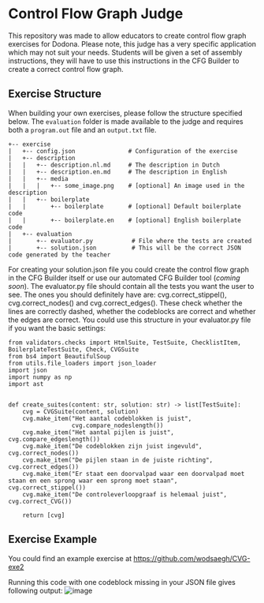 # Control Flow Graph Judge
This repository was made to allow educators to create control flow graph exercises for Dodona. Please note, this judge has a very specific application which may not suit your needs. Students will be given a set of assembly instructions, they will have to use this instructions in the CFG Builder to create a correct control flow graph.

## Exercise Structure
When building your own exercises, please follow the structure specified below. The `evaluation` folder is made available to the judge and requires both a `program.out` file and an `output.txt` file.

```
+-- exercise
|   +-- config.json               # Configuration of the exercise
|   +-- description              
|   |   +-- description.nl.md     # The description in Dutch
|   |   +-- description.en.md     # The description in English
|   |   +-- media
|   |   |   +-- some_image.png    # [optional] An image used in the description
|   |   +-- boilerplate
|   |       +-- boilerplate       # [optional] Default boilerplate code
|   |       +-- boilerplate.en    # [optional] English boilerplate code
|   +-- evaluation
|       +-- evaluator.py           # File where the tests are created
|       +-- solution.json          # This will be the correct JSON code generated by the teacher
```
For creating your solution.json file you could create the control flow graph in the CFG Builder itself or use our automated CFG Builder tool (*coming soon*).
The evaluator.py file should contain all the tests you want the user to see. The ones you should definitely have are: cvg.correct_stippel(), cvg.correct_nodes() and cvg.correct_edges(). These check whether the lines are correctly dashed, whether the codeblocks are correct and whether the edges are correct.
You could use this structure in your evaluator.py file if you want the basic settings:
```
from validators.checks import HtmlSuite, TestSuite, ChecklistItem, BoilerplateTestSuite, Check, CVGSuite
from bs4 import BeautifulSoup
from utils.file_loaders import json_loader
import json
import numpy as np
import ast


def create_suites(content: str, solution: str) -> list[TestSuite]:
    cvg = CVGSuite(content, solution)
    cvg.make_item("Het aantal codeblokken is juist",
                  cvg.compare_nodeslength())
    cvg.make_item("Het aantal pijlen is juist", cvg.compare_edgeslength())
    cvg.make_item("De codeblokken zijn juist ingevuld", cvg.correct_nodes())
    cvg.make_item("De pijlen staan in de juiste richting", cvg.correct_edges())
    cvg.make_item("Er staat een doorvalpad waar een doorvalpad moet staan en een sprong waar een sprong moet staan", cvg.correct_stippel())
    cvg.make_item("De controleverloopgraaf is helemaal juist", cvg.correct_CVG())

    return [cvg]
```



## Exercise Example
You could find an example exercise at https://github.com/wodsaegh/CVG-exe2

Running this code with one codeblock missing in your JSON file gives following output:
![image](https://user-images.githubusercontent.com/79666347/235501818-31bb99aa-ce1d-484a-b815-61c526267e37.png)

